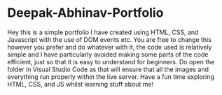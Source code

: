 # Deepak-Abhinav-Portfolio
Hey this is a simple portfolio I have created using HTML, CSS, and Javascript with the use of DOM events etc. You are free to change this however you prefer and do whatever with it, the code used is relatively simple and I have particularly avoided making some parts of the code efficient, just so that it is easy to understand for beginners.
Do open the folder in Visual Studio Code as that will ensure that all the images and everything run properly within the live server.
Have a fun time exploring HTML, CSS, and JS whilst learning stuff about me!
